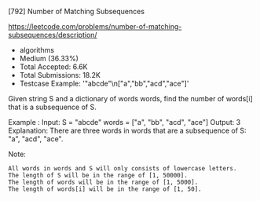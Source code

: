 [792] Number of Matching Subsequences  

https://leetcode.com/problems/number-of-matching-subsequences/description/

* algorithms
* Medium (36.33%)
* Total Accepted:    6.6K
* Total Submissions: 18.2K
* Testcase Example:  '"abcde"\n["a","bb","acd","ace"]'

Given string S and a dictionary of words words, find the number of words[i] that is a subsequence of S.


Example :
Input: 
S = "abcde"
words = ["a", "bb", "acd", "ace"]
Output: 3
Explanation: There are three words in words that are a subsequence of S: "a", "acd", "ace".


Note:


	All words in words and S will only consists of lowercase letters.
	The length of S will be in the range of [1, 50000].
	The length of words will be in the range of [1, 5000].
	The length of words[i] will be in the range of [1, 50].

